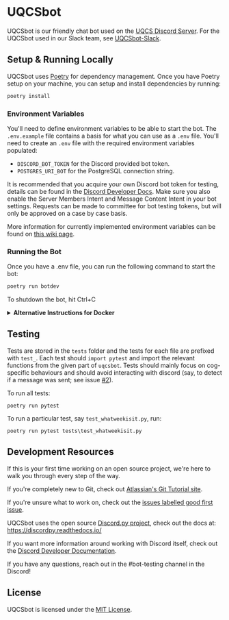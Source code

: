 # UQCSbot

UQCSbot is our friendly chat bot used on the [UQCS Discord Server](https://discord.uqcs.org). For the UQCSbot used in our Slack team, see [UQCSbot-Slack](https://github.com/uqcomputing/uqcsbot-slack).

## Setup & Running Locally

UQCSbot uses [Poetry](https://python-poetry.org/) for dependency management. Once you have Poetry setup on your machine, you can setup and install dependencies by running:

```bash
poetry install
```

### Environment Variables

You'll need to define environment variables to be able to start the bot. The `.env.example` file contains a basis for what you can use as a `.env` file. You'll need to create an `.env` file with the required environment variables populated:

* `DISCORD_BOT_TOKEN` for the Discord provided bot token.
* `POSTGRES_URI_BOT` for the PostgreSQL connection string.

It is recommended that you acquire your own Discord bot token for testing, details can be found in the [Discord Developer Docs](https://discord.com/developers/docs/getting-started#creating-an-app). Make sure you also enable the Server Members Intent and Message Content Intent in your bot settings. Requests can be made to committee for bot testing tokens, but will only be approved on a case by case basis. 

More information for currently implemented environment variables can be found on [this wiki page](https://github.com/UQComputingSociety/uqcsbot-discord/wiki/Tokens-and-Environment-Variables).

### Running the Bot

Once you have a .env file, you can run the following command to start the bot:

```sh
poetry run botdev
```

To shutdown the bot, hit Ctrl+C

<details>
<summary><b>Alternative Instructions for Docker</b></summary>

UQCSbot is deployed using [Docker](https://docker.com). If you're familiar with it or want to fully simulate the production environment, you can follow these instructions instead.

If you're going to use Docker as your dev environment, make sure you have:
* [Docker](https://docs.docker.com/engine/install/)
* [Docker Compose](https://docs.docker.com/compose/install/)

To build and start Docker, you can run: (Note that depending on how Docker is configured, you may need to prepend `sudo`)
```
docker-compose up -d --build
```

To shut down the Docker environment, run:
```
docker-compose down
```
</details>

## Testing

Tests are stored in the `tests` folder and the tests for each file are prefixed with `test_`. Each test should `import pytest` and import the relevant functions from the given part of `uqcsbot`. Tests should mainly focus on cog-specific behaviours and should avoid interacting with discord (say, to detect if a message was sent; see issue [#2](https://github.com/UQComputingSociety/uqcsbot-discord/issues/2#issuecomment-1498967689)).

To run all tests:
```
poetry run pytest
```
To run a particular test, say `test_whatweekisit.py`, run:
```
poetry run pytest tests\test_whatweekisit.py
```

## Development Resources

If this is your first time working on an open source project, we're here to walk you through every step of the way.

If you're completely new to Git, check out [Atlassian's Git Tutorial site](https://www.atlassian.com/git).

<!-- If you're feeling ready to start working on the repository, check out this tutorial on forking and creating a pull request: ** TODO **  -->

If you're unsure what to work on, check out the [issues labelled good first issue](https://github.com/UQComputingSociety/uqcsbot-discord/labels/good%20first%20issue).

UQCSbot uses the open source [Discord.py project](https://github.com/Rapptz/discord.py), check out the docs at: <https://discordpy.readthedocs.io/>

If you want more information around working with Discord itself, check out the [Discord Developer Documentation](https://discord.com/developers/docs).

If you have any questions, reach out in the #bot-testing channel in the Discord!

## License

UQCSbot is licensed under the [MIT License](LICENSE).
